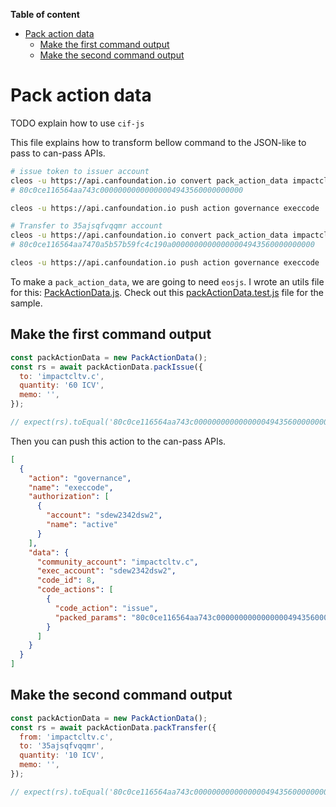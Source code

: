 <!-- START doctoc generated TOC please keep comment here to allow auto update -->
<!-- DON'T EDIT THIS SECTION, INSTEAD RE-RUN doctoc TO UPDATE -->
**Table of content**

- [Pack action data](#pack-action-data)
  - [Make the first command output](#make-the-first-command-output)
  - [Make the second command output](#make-the-second-command-output)

<!-- END doctoc generated TOC please keep comment here to allow auto update -->

# Pack action data

TODO explain how to use `cif-js`

This file explains how to transform bellow command to the JSON-like to pass to can-pass APIs.

```bash
# issue token to issuer account
cleos -u https://api.canfoundation.io convert pack_action_data impactcltv.t issue '["impactcltv.c", "60 ICV", ""]'
# 80c0ce116564aa743c00000000000000004943560000000000

cleos -u https://api.canfoundation.io push action governance execcode '["impactcltv.c", "sdew2342dsw2", 8, [["issue", "80c0ce116564aa743c00000000000000004943560000000000"]]]' -p sdew2342dsw2

# Transfer to 35ajsqfvqqmr account
cleos -u https://api.canfoundation.io convert pack_action_data impactcltv.t transfer '["impactcltv.c", "35ajsqfvqqmr", "10 ICV", ""]'
# 80c0ce116564aa7470a5b57b59fc4c190a00000000000000004943560000000000

cleos -u https://api.canfoundation.io push action governance execcode '["impactcltv.c", "sdew2342dsw2", 8, [["transfer", "80c0ce116564aa7470a5b57b59fc4c190a00000000000000004943560000000000"]]]' -p sdew2342dsw2
```

To make a `pack_action_data`, we are going to need `eosjs`. I wrote an utils file for this: [PackActionData.js](../lib/PackActionData.js).
Check out this [packActionData.test.js](../__tests__/packActionData.test.js) file for the sample.

## Make the first command output

```javascript
const packActionData = new PackActionData();
const rs = await packActionData.packIssue({
  to: 'impactcltv.c',
  quantity: '60 ICV',
  memo: '',
});

// expect(rs).toEqual('80c0ce116564aa743c00000000000000004943560000000000');
```

Then you can push this action to the can-pass APIs.

```json
[
  {
    "action": "governance",
    "name": "execcode",
    "authorization": [
      {
        "account": "sdew2342dsw2",
        "name": "active"
      }
    ],
    "data": {
      "community_account": "impactcltv.c",
      "exec_account": "sdew2342dsw2",
      "code_id": 8,
      "code_actions": [
        {
          "code_action": "issue",
          "packed_params": "80c0ce116564aa743c00000000000000004943560000000000"
        }
      ]
    }
  }
]
```

## Make the second command output

```javascript
const packActionData = new PackActionData();
const rs = await packActionData.packTransfer({
  from: 'impactcltv.c',
  to: '35ajsqfvqqmr',
  quantity: '10 ICV',
  memo: '',
});

// expect(rs).toEqual('80c0ce116564aa743c00000000000000004943560000000000');
```
